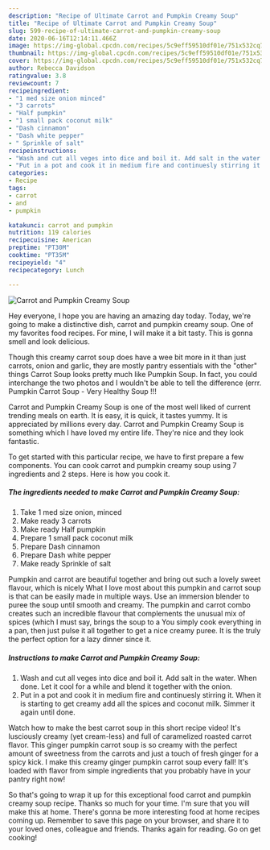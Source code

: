 ```yaml
---
description: "Recipe of Ultimate Carrot and Pumpkin Creamy Soup"
title: "Recipe of Ultimate Carrot and Pumpkin Creamy Soup"
slug: 599-recipe-of-ultimate-carrot-and-pumpkin-creamy-soup
date: 2020-06-16T12:14:11.466Z
image: https://img-global.cpcdn.com/recipes/5c9eff59510df01e/751x532cq70/carrot-and-pumpkin-creamy-soup-recipe-main-photo.jpg
thumbnail: https://img-global.cpcdn.com/recipes/5c9eff59510df01e/751x532cq70/carrot-and-pumpkin-creamy-soup-recipe-main-photo.jpg
cover: https://img-global.cpcdn.com/recipes/5c9eff59510df01e/751x532cq70/carrot-and-pumpkin-creamy-soup-recipe-main-photo.jpg
author: Rebecca Davidson
ratingvalue: 3.8
reviewcount: 7
recipeingredient:
- "1 med size onion minced"
- "3 carrots"
- "Half pumpkin"
- "1 small pack coconut milk"
- "Dash cinnamon"
- "Dash white pepper"
- " Sprinkle of salt"
recipeinstructions:
- "Wash and cut all veges into dice and boil it. Add salt in the water. When done. Let it cool for a while and blend it together with the onion."
- "Put in a pot and cook it in medium fire and continuesly stirring it. When it is starting to get creamy add all the spices and coconut milk. Simmer it again until done."
categories:
- Recipe
tags:
- carrot
- and
- pumpkin

katakunci: carrot and pumpkin 
nutrition: 119 calories
recipecuisine: American
preptime: "PT30M"
cooktime: "PT35M"
recipeyield: "4"
recipecategory: Lunch

---
```



![Carrot and Pumpkin Creamy Soup](https://img-global.cpcdn.com/recipes/5c9eff59510df01e/751x532cq70/carrot-and-pumpkin-creamy-soup-recipe-main-photo.jpg)

Hey everyone, I hope you are having an amazing day today. Today, we're going to make a distinctive dish, carrot and pumpkin creamy soup. One of my favorites food recipes. For mine, I will make it a bit tasty. This is gonna smell and look delicious.

Though this creamy carrot soup does have a wee bit more in it than just carrots, onion and garlic, they are mostly pantry essentials with the &#34;other&#34; things Carrot Soup looks pretty much like Pumpkin Soup. In fact, you could interchange the two photos and I wouldn&#39;t be able to tell the difference (errr. Pumpkin Carrot Soup - Very Healthy Soup !!!

Carrot and Pumpkin Creamy Soup is one of the most well liked of current trending meals on earth. It is easy, it is quick, it tastes yummy. It is appreciated by millions every day. Carrot and Pumpkin Creamy Soup is something which I have loved my entire life. They're nice and they look fantastic.


To get started with this particular recipe, we have to first prepare a few components. You can cook carrot and pumpkin creamy soup using 7 ingredients and 2 steps. Here is how you cook it.

<!--inarticleads1-->

##### The ingredients needed to make Carrot and Pumpkin Creamy Soup:

1. Take 1 med size onion, minced
1. Make ready 3 carrots
1. Make ready Half pumpkin
1. Prepare 1 small pack coconut milk
1. Prepare Dash cinnamon
1. Prepare Dash white pepper
1. Make ready  Sprinkle of salt


Pumpkin and carrot are beautiful together and bring out such a lovely sweet flavour, which is nicely What I love most about this pumpkin and carrot soup is that can be easily made in multiple ways. Use an immersion blender to puree the soup until smooth and creamy. The pumpkin and carrot combo creates such an incredible flavour that complements the unusual mix of spices (which I must say, brings the soup to a You simply cook everything in a pan, then just pulse it all together to get a nice creamy puree. It is the truly the perfect option for a lazy dinner since it. 

<!--inarticleads2-->

##### Instructions to make Carrot and Pumpkin Creamy Soup:

1. Wash and cut all veges into dice and boil it. Add salt in the water. When done. Let it cool for a while and blend it together with the onion.
1. Put in a pot and cook it in medium fire and continuesly stirring it. When it is starting to get creamy add all the spices and coconut milk. Simmer it again until done.


Watch how to make the best carrot soup in this short recipe video! It&#39;s lusciously creamy (yet cream-less) and full of caramelized roasted carrot flavor. This ginger pumpkin carrot soup is so creamy with the perfect amount of sweetness from the carrots and just a touch of fresh ginger for a spicy kick. I make this creamy ginger pumpkin carrot soup every fall! It&#39;s loaded with flavor from simple ingredients that you probably have in your pantry right now! 

So that's going to wrap it up for this exceptional food carrot and pumpkin creamy soup recipe. Thanks so much for your time. I'm sure that you will make this at home. There's gonna be more interesting food at home recipes coming up. Remember to save this page on your browser, and share it to your loved ones, colleague and friends. Thanks again for reading. Go on get cooking!
